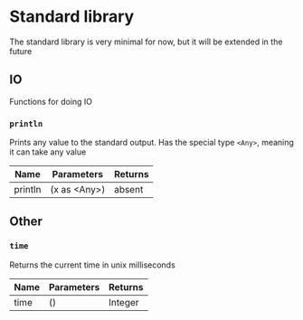 # Standard library

The standard library is very minimal for now, but it will be extended in the future

## IO

Functions for doing IO

### `println`

Prints any value to the standard output. Has the special type `<Any>`, meaning it can take any value

| Name    | Parameters         | Returns |
|---------|--------------------|---------|
| println | (x as &lt;Any&gt;) | absent  |

## Other

### `time`

Returns the current time in unix milliseconds

| Name | Parameters | Returns |
|------|------------|---------|
| time | ()         | Integer |